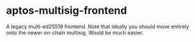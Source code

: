 # aptos-multisig-frontend
A legacy multi-ed25519 frontend.  Note that ideally you should move entirely onto the newer on-chain multisig.  Would be much easier.
